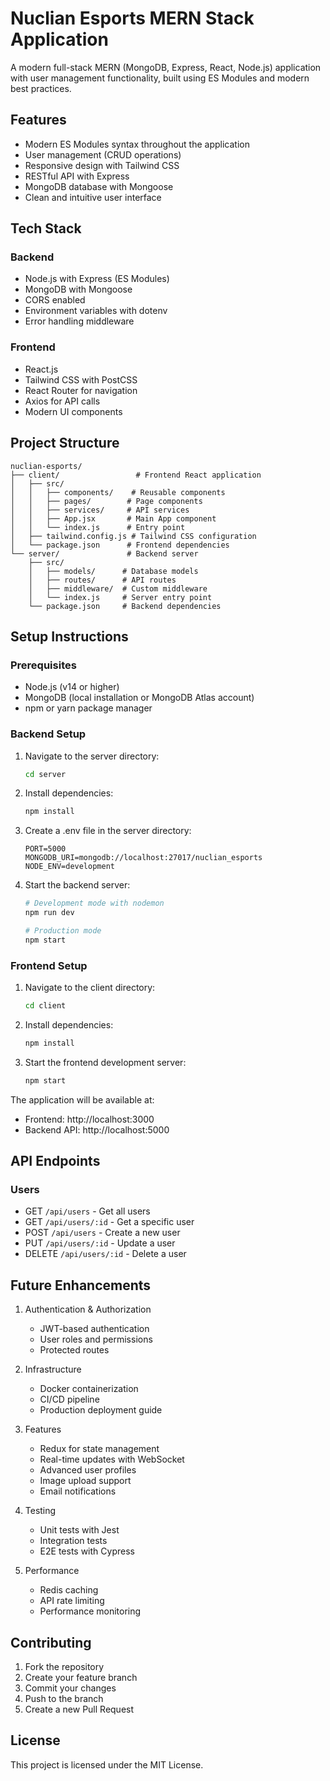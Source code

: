 # Nuclian Esports MERN Stack Application

A modern full-stack MERN (MongoDB, Express, React, Node.js) application with user management functionality, built using ES Modules and modern best practices.

## Features

- Modern ES Modules syntax throughout the application
- User management (CRUD operations)
- Responsive design with Tailwind CSS
- RESTful API with Express
- MongoDB database with Mongoose
- Clean and intuitive user interface

## Tech Stack

### Backend
- Node.js with Express (ES Modules)
- MongoDB with Mongoose
- CORS enabled
- Environment variables with dotenv
- Error handling middleware

### Frontend
- React.js
- Tailwind CSS with PostCSS
- React Router for navigation
- Axios for API calls
- Modern UI components

## Project Structure

```
nuclian-esports/
├── client/                 # Frontend React application
│   ├── src/
│   │   ├── components/    # Reusable components
│   │   ├── pages/        # Page components
│   │   ├── services/     # API services
│   │   ├── App.jsx       # Main App component
│   │   └── index.js      # Entry point
│   ├── tailwind.config.js # Tailwind CSS configuration
│   └── package.json      # Frontend dependencies
└── server/               # Backend server
    ├── src/
    │   ├── models/      # Database models
    │   ├── routes/      # API routes
    │   ├── middleware/  # Custom middleware
    │   └── index.js     # Server entry point
    └── package.json     # Backend dependencies
```

## Setup Instructions

### Prerequisites

- Node.js (v14 or higher)
- MongoDB (local installation or MongoDB Atlas account)
- npm or yarn package manager

### Backend Setup

1. Navigate to the server directory:
   ```bash
   cd server
   ```

2. Install dependencies:
   ```bash
   npm install
   ```

3. Create a .env file in the server directory:
   ```
   PORT=5000
   MONGODB_URI=mongodb://localhost:27017/nuclian_esports
   NODE_ENV=development
   ```

4. Start the backend server:
   ```bash
   # Development mode with nodemon
   npm run dev

   # Production mode
   npm start
   ```

### Frontend Setup

1. Navigate to the client directory:
   ```bash
   cd client
   ```

2. Install dependencies:
   ```bash
   npm install
   ```

3. Start the frontend development server:
   ```bash
   npm start
   ```

The application will be available at:
- Frontend: http://localhost:3000
- Backend API: http://localhost:5000

## API Endpoints

### Users

- GET `/api/users` - Get all users
- GET `/api/users/:id` - Get a specific user
- POST `/api/users` - Create a new user
- PUT `/api/users/:id` - Update a user
- DELETE `/api/users/:id` - Delete a user

## Future Enhancements

1. Authentication & Authorization
   - JWT-based authentication
   - User roles and permissions
   - Protected routes

2. Infrastructure
   - Docker containerization
   - CI/CD pipeline
   - Production deployment guide

3. Features
   - Redux for state management
   - Real-time updates with WebSocket
   - Advanced user profiles
   - Image upload support
   - Email notifications

4. Testing
   - Unit tests with Jest
   - Integration tests
   - E2E tests with Cypress

5. Performance
   - Redis caching
   - API rate limiting
   - Performance monitoring

## Contributing

1. Fork the repository
2. Create your feature branch
3. Commit your changes
4. Push to the branch
5. Create a new Pull Request

## License

This project is licensed under the MIT License.
